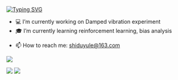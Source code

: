 [![Typing SVG](https://readme-typing-svg.demolab.com?font=Lato&duration=3000&pause=500&color=5500B5&center=true&vCenter=true&multiline=true&repeat=false&random=false&width=600&height=72&lines=Shiduyule;Data+Analysis+%7C+Experimental+Physics+%7C+Image+Recognition)](https://git.io/typing-svg)


* 💻 I’m currently working on Damped vibration experiment
* 🎓 I’m currently learning  reinforcement learning, bias analysis
- 📫 How to reach me: shiduyule@163.com


![](http://github-profile-summary-cards.vercel.app/api/cards/profile-details?username=shiduyule&theme=github)

![](http://github-profile-summary-cards.vercel.app/api/cards/repos-per-language?username=shiduyule&theme=github)  ![](http://github-profile-summary-cards.vercel.app/api/cards/most-commit-language?username=shiduyule&theme=github)
